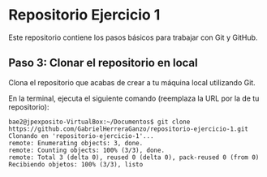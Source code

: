 # Repositorio Ejercicio 1

Este repositorio contiene los pasos básicos para trabajar con Git y GitHub.


## Paso 3: Clonar el repositorio en local

Clona el repositorio que acabas de crear a tu máquina local utilizando Git.

En la terminal, ejecuta el siguiente comando (reemplaza la URL por la de tu repositorio):

```code
bae2@jpexposito-VirtualBox:~/Documentos$ git clone https://github.com/GabrielHerreraGanzo/repositorio-ejercicio-1.git
Clonando en 'repositorio-ejercicio-1'...
remote: Enumerating objects: 3, done.
remote: Counting objects: 100% (3/3), done.
remote: Total 3 (delta 0), reused 0 (delta 0), pack-reused 0 (from 0)
Recibiendo objetos: 100% (3/3), listo
```





